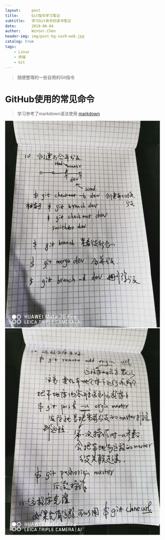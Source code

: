 ```yaml
---
layout:     post
title:      Git指令学习笔记
subtitle:   学习Git命令的读书笔记 
date:       2019-06-04
author:     Winter.Chen
header-img: img/post-bg-ios9-web.jpg
catalog: true
tags:
    - Linux
    - 终端
    - Git
---
```


>随便整理的一些自用的Git指令


# GitHub使用的常见命令
>学习参考了markdown语法使用
[markdown](https://www.jianshu.com/p/191d1e21f7ed)

![命令1](../img/git-note1.jpg) 
![命令2](../img/git-note2.jpg)
